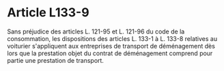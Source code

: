 # Article L133-9

Sans préjudice des articles L. 121-95 et L. 121-96 du code de la consommation, les dispositions des articles L. 133-1 à L. 133-8 relatives au voiturier s'appliquent aux entreprises de transport de déménagement dès lors que la prestation objet du contrat de déménagement comprend pour partie une prestation de transport.
